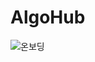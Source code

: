 # AlgoHub

![온보딩](https://github.com/user-attachments/assets/b4d9bec8-707e-439e-93f2-8c32de25e591)
